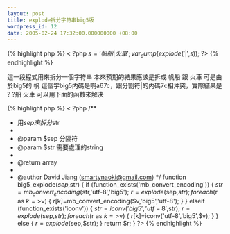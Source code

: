 ```yaml
---
layout: post
title: explode拆分字符串big5版
wordpress_id: 12
date: 2005-02-24 17:32:00.000000000 +08:00
---
```

{% highlight php %}
< ?php
$s='帆船|火車';
var_dump(explode('|',$s));
?> 
{% endhighlight %}

這一段程式用來拆分一個字符串
本來預期的結果應該是拆成 帆船 跟 火車
可是由於big5的 帆 這個字big5内碼是啊a67c，跟分割符|的内碼7c相沖突，實際結果是 ? ?船 火車
可以用下面的函數來解決

{% highlight php %}
< ?php
/**
* 用$sep來拆分$str
*
* @param   $sep    分隔符
* @param   $str    需要處理的string
*
* @return  array
*
* @author  David Jiang (smartynaoki@gmail.com)
*/
function big5_explode($sep,$str)
{
    if (function_exists('mb_convert_encoding'))
    {
        $str=mb_convert_encoding($str,'utf-8','big5');
        $r=explode($sep,$str);
        foreach($r as $k=>$v)
        {
            $r[$k]=mb_convert_encoding($v,'big5','utf-8');
        }
    }
    elseif (function_exists('iconv'))
    {
        $str=iconv('big5','utf-8',$str);
        $r=explode($sep,$str);
        foreach($r as $k=>$v)
        {
            $r[$k]=iconv('utf-8','big5',$v);
        }
    }
    else
    {
        $r=explode($sep,$str);
    }
    return $r;
}
?> 
{% endhighlight %}
